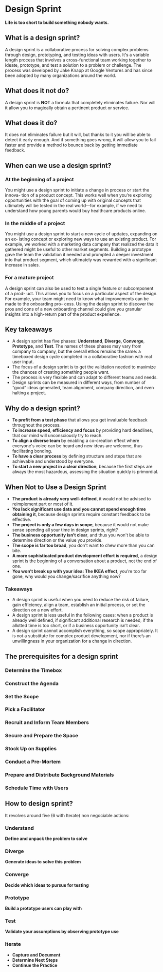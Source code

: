 # Design Sprint

<b>Life is too short to build something nobody wants.</b>

## What is a design sprint?
A design sprint is a collaborative process for solving complex problems through design, prototyping, and testing ideas with users. It's a variable length process that involves a cross-functional team working together to ideate, prototype, and test a solution to a problem or challenge. The process was developed by Jake Knapp at Google Ventures and has since been adopted by many organizations around the world.

## What does it not do?
A design sprint is <b>NOT</b> a formula that completely eliminates failure.
Nor will it allow you to magically obtain a pertinent product or service.

## What does it do?
It does not eliminates failure but it will, but thanks to it you will be able to detect it early enough.
And if something goes wrong, it will allow you to fail faster and provide a method to bounce back by getting immediate feedback.

## When can we use a design sprint?

### At the beginning of a project
You might use a design sprint to initiate a change in process or start the innova- tion of a product concept. This works well when you’re exploring opportunities with the goal of coming up with original concepts that ultimately will be tested in the real world—for example, if we need to understand how young parents would buy healthcare products online.

### In the middle of a project
You might use a design sprint to start a new cycle of updates, expanding on an ex- isting concept or exploring new ways to use an existing product. For example, we worked with a marketing data company that realized the data it gathered might be useful to other market segments. Building a prototype gave the team the validation it needed and prompted a deeper investment into that product segment, which ultimately was rewarded with a significant increase in sales.

### For a mature project
A design sprint can also be used to test a single feature or subcomponent of a prod- uct. This allows you to focus on a particular aspect of the design. For example, your team might need to know what improvements can be made to the onboarding pro- cess. Using the design sprint to discover the pros and cons of a new onboarding channel could give you granular insights into a high-return part of the product experience.

## Key takeaways
- A design sprint has five phases: <b>Understand</b>, <b>Diverge</b>, <b>Converge</b>, <b>Prototype</b>, and <b>Test</b>. The names of these phases may vary from company to company, but the overall ethos remains the same: a timeboxed design cycle completed in a collaborative fashion with real user input.
- The focus of a design sprint is to get the validation needed to maximize the chances of creating something people want.
- The process is very flexible and can adapt to different teams and needs.
- Design sprints can be measured in different ways, from number of “good” ideas generated, team alignment, company direction, and even halting a project.

## Why do a design sprint?
- <b>To profit from a test phase</b> that allows you get invaluable feedback throughout the process.
- <b>To increase speed, efficiency and focus</b> by providing hard deadlines, that our mind will unconsciously try to reach.
- <b>To align a diverse team</b> by enabling a co-creation effect where everyone's voice can be heard and new ideas are welcome, thus facilitating bonding.
- <b>To have a clear process</b> by defining structure and steps that are achievable and understood by everyone.
- <b>To start a new project in a clear direction</b>, because the first steps are always the most hazardous, assessing the situation quickly is primordial.

## When Not to Use a Design Sprint
- <b>The product is already very well-defined</b>, it would not be advised to reimplement part or most of it.
- <b>You lack significant use data and you cannot spend enough time obtaining it</b>, because design sprints require constant feedback to be effective.
- <b>The project is only a few days in scope</b>, because it would not make sense spending all your time in design sprints, right?
- <b>The business opportunity isn’t clear</b>, and thus you won't be able to determine direction or the value you provide.
- <b>The scope is far too broad</b>, you don't want to chew more than you can bite.
- <b>A more sophisticated product development effort is required</b>, a design sprint is the beginning of a conversation about a product, not the end of one.
- <b>You won’t break up with your idea: The IKEA effect</b>, you're too far gone, why would you change/sacrifice anything now?

### Takeaways
- A design sprint is useful when you need to reduce the risk of failure, gain efficiency, align a team, establish an initial process, or set the direction on a new effort.
- A design sprint is less useful in the following cases: when a product is already well defined, if significant additional research is needed, if the allotted time is too short, or if a business opportunity isn’t clear.
- A design sprint cannot accomplish everything, so scope appropriately. It is not a substitute for complex product development, nor if there’s an unwillingness in your organization for a change in direction.

## The prerequisites for a design sprint

### Determine the Timebox

### Construct the Agenda

### Set the Scope

### Pick a Facilitator

### Recruit and Inform Team Members

### Secure and Prepare the Space

### Stock Up on Supplies

### Conduct a Pre-Mortem

### Prepare and Distribute Background Materials

### Schedule Time with Users

## How to design sprint?
It revolves around five (6 with Iterate) non negociable actions:

### Understand
<b>Define and unpack the problem to solve</b>

### Diverge
<b>Generate ideas to solve this problem</b>

### Converge
<b>Decide which ideas to pursue for testing</b>

### Prototype
<b>Build a prototype users can play with</b>

### Test
<b>Validate your assumptions by observing prototype use</b>

### Iterate
- <b>Capture and Document</b>
- <b>Determine Next Steps </b>
- <b>Continue the Practice</b>
